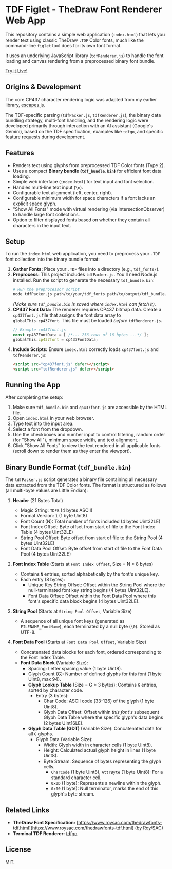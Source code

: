 # TDF Figlet - TheDraw Font Renderer Web App

This repository contains a simple web application (`index.html`) that lets you render text using classic TheDraw `.TDF` Color fonts, much like the command-line `figlet` tool does for its own font format.

It uses an underlying JavaScript library (`tdfRenderer.js`) to handle the font loading and canvas rendering from a preprocessed binary font bundle.

[Try it Live!](https://atdt.github.io/tdf-figlet/)

## Origins & Development

The core CP437 character rendering logic was adapted from my earlier library, [escapes.js](https://github.com/atdt/escapes.js).

The TDF-specific parsing (`tdfPacker.js`, `tdfRenderer.js`), the binary data bundling strategy, multi-font handling, and the rendering logic were developed primarily through interaction with an AI assistant (Google's Gemini), based on the TDF specification, examples like `tdfgo`, and specific feature requests during development.

## Features

* Renders text using glyphs from preprocessed TDF Color fonts (Type 2).
* Uses a compact **Binary bundle (`tdf_bundle.bin`)** for efficient font data loading.
* Simple web interface (`index.html`) for text input and font selection.
* Handles multi-line text input (`\n`).
* Configurable text alignment (left, center, right).
* Configurable minimum width for space characters if a font lacks an explicit space glyph.
* "Show All Fonts" mode with virtual rendering (via IntersectionObserver) to handle large font collections.
* Option to filter displayed fonts based on whether they contain all characters in the input text.

## Setup

To run the `index.html` web application, you need to preprocess your `.TDF` font collection into the binary bundle format:

1.  **Gather Fonts:** Place your `.TDF` files into a directory (e.g., `tdf_fonts/`).
2.  **Preprocess:** This project includes `tdfPacker.js`. You'll need Node.js installed. Run the script to generate the necessary `tdf_bundle.bin`:
    ```bash
    # Run the preprocessor script
    node tdfPacker.js path/to/your/tdf_fonts path/to/output/tdf_bundle.bin
    ```
    *(Make sure `tdf_bundle.bin` is saved where `index.html` can fetch it).*
3.  **CP437 Font Data:** The renderer requires CP437 bitmap data. Create a `cp437font.js` file that assigns the font data array to `globalThis.cp437font`. This file must be loaded *before* `tdfRenderer.js`.
    ```javascript
    // Example cp437font.js
    const cp437FontData = [ /*... 256 rows of 16 bytes ...*/ ];
    globalThis.cp437font = cp437FontData;
    ```
4.  **Include Scripts:** Ensure `index.html` correctly loads `cp437font.js` and `tdfRenderer.js`:
    ```html
    <script src="cp437font.js" defer></script>
    <script src="tdfRenderer.js" defer></script>
    ```

## Running the App

After completing the setup:

1.  Make sure `tdf_bundle.bin` and `cp437font.js` are accessible by the HTML file.
2.  Open `index.html` in your web browser.
3.  Type text into the input area.
4.  Select a font from the dropdown.
5.  Use the checkboxes and number input to control filtering, random order (for "Show All"), minimum space width, and text alignment.
6.  Click "Show All Fonts" to view the text rendered in all applicable fonts (scroll down to render them as they enter the viewport).

## Binary Bundle Format (`tdf_bundle.bin`)

The `tdfPacker.js` script generates a binary file containing all necessary data extracted from the TDF Color fonts. The format is structured as follows (all multi-byte values are Little Endian):

1.  **Header** (21 Bytes Total)
    * Magic String: `TDFB` (4 bytes ASCII)
    * Format Version: `1` (1 byte Uint8)
    * Font Count (N): Total number of fonts included (4 bytes Uint32LE)
    * Font Index Offset: Byte offset from start of file to the Font Index Table (4 bytes Uint32LE)
    * String Pool Offset: Byte offset from start of file to the String Pool (4 bytes Uint32LE)
    * Font Data Pool Offset: Byte offset from start of file to the Font Data Pool (4 bytes Uint32LE)

2.  **Font Index Table** (Starts at `Font Index Offset`, Size = N * 8 bytes)
    * Contains `N` entries, sorted alphabetically by the font's unique key.
    * Each entry (8 bytes):
        * Unique Key String Offset: Offset within the String Pool where the null-terminated font key string begins (4 bytes Uint32LE).
        * Font Data Offset: Offset within the Font Data Pool where this font's specific data block begins (4 bytes Uint32LE).

3.  **String Pool** (Starts at `String Pool Offset`, Variable Size)
    * A sequence of all unique font keys (generated as `FILENAME_FontName`), each terminated by a null byte (`\0`). Stored as UTF-8.

4.  **Font Data Pool** (Starts at `Font Data Pool Offset`, Variable Size)
    * Concatenated data blocks for each font, ordered corresponding to the Font Index Table.
    * **Font Data Block** (Variable Size):
        * Spacing: Letter spacing value (1 byte Uint8).
        * Glyph Count (G): Number of defined glyphs for this font (1 byte Uint8, max 94).
        * **Glyph Lookup Table** (Size = G * 3 bytes): Contains `G` entries, sorted by character code.
            * Entry (3 bytes):
                * Char Code: ASCII code (33-126) of the glyph (1 byte Uint8).
                * Glyph Data Offset: Offset within *this font's* subsequent Glyph Data Table where the specific glyph's data begins (2 bytes Uint16LE).
        * **Glyph Data Table (GDT)** (Variable Size): Concatenated data for all `G` glyphs.
            * Glyph Data (Variable Size):
                * Width: Glyph width in character cells (1 byte Uint8).
                * Height: Calculated actual glyph height in lines (1 byte Uint8).
                * Byte Stream: Sequence of bytes representing the glyph cells.
                    * `CharCode` (1 byte Uint8), `AttrByte` (1 byte Uint8): For a standard character cell.
                    * `0x0D` (1 byte): Represents a newline within the glyph.
                    * `0x00` (1 byte): Null terminator, marks the end of this glyph's byte stream.

## Related Links

* **TheDraw Font Specification:** [https://www.roysac.com/thedrawfonts-tdf.html](https://www.roysac.com/thedrawfonts-tdf.html) (by Roy/SAC)
* **Terminal TDF Renderer:** [tdfgo](https://github.com/digitallyserviced/tdfgo)

## License

MIT.
